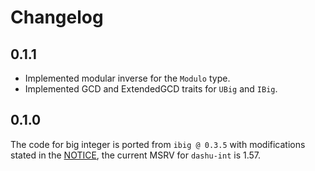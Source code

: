 # Changelog

## 0.1.1

- Implemented modular inverse for the `Modulo` type.
- Implemented GCD and ExtendedGCD traits for `UBig` and `IBig`.

## 0.1.0

The code for big integer is ported from `ibig @ 0.3.5` with modifications stated in the [NOTICE](./NOTICE.md), the current MSRV for `dashu-int` is 1.57.
